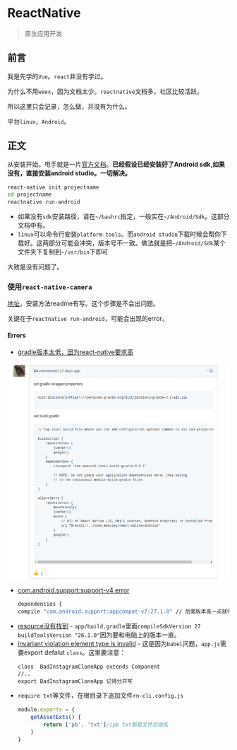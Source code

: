 # ReactNative
> 原生应用开发

## 前言

我是先学的`Vue`。`react`并没有学过。

为什么不用`weex`，因为文档太少。`reactnative`文档多，社区比较活跃。

所以这里只会记录，怎么做，并没有为什么。

平台`linux`，`Android`。

## 正文

从安装开始。甩手就是一片[官方文档](https://facebook.github.io/react-native/docs/getting-started.html)。**已经假设已经安装好了Android sdk,如果没有，直接安装android studio。一切解决。**

```bash
react-native init projectname
cd projectname
reactnative run-android
```

* 如果没有`sdk`安装路径，请在`~/bashrc`指定，一般实在`~/Android/Sdk`。这部分文档中有。
* `linux`可以命令行安装`platform-tools`。而`android studio`下载时候会帮你下载好。这两部分可能会冲突，版本号不一致。做法就是把`~/Android/Sdk`某个文件夹下复制到`~/usr/bin`下即可

大致是没有问题了。

### 使用`react-native-camera`

[地址](https://github.com/react-native-community/react-native-camera)，安装方法readme有写。这个步骤是不会出问题。

关键在于`reactnative run-android`，可能会出现的error。

#### Errors

* [gradle版本太低，因为react-native要求高](https://github.com/react-native-community/react-native-camera/issues/1530)

![gradle](https://raw.githubusercontent.com/JiangWeixian/articles/master/%E4%B8%8D%E4%BD%9C%E6%AD%BB%E5%B0%B1%E4%B8%8D%E4%BC%9A%E6%AD%BB/img/nznd03%20-%20grable.png)

* [com.android.support:support-v4 error](https://github.com/react-community/react-native-maps/issues/2158)
    ```bash
    dependencies {
    compile "com.android.support:appcompat-v7:27.1.0" // 后面版本高一点就行
    ```
* [resource没有找到](http://www.cnblogs.com/cute/p/5004839.html) - `app/build.gradle`里面`compileSdkVersion 27 buildToolsVersion "26.1.0"`因为要和电脑上的版本一直。
* [invariant violation element type is invalid](https://github.com/facebook/react-native/issues/16332) - 这是因为`babel`问题，`app.js`需要export defalut `class`。这里要注意：
    ```
    class  BadInstagramCloneApp extends Component 
    //..
    export BadInstagramCloneApp 记得分开写
    ```
* `require txt`等文件，在根目录下追加文件`rn-cli.config.js`
    ```Javascript
    module.exports = {
        getAssetExts() {
            return ['pb', 'txt']//pb txt都是文件后缀名
        }
    }
    ```    